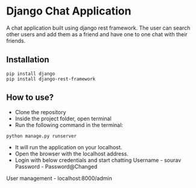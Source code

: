 
# Django Chat Application

A chat application built using django rest framework. The 
user can search other users and add them as a friend and have 
one to one chat with their friends.

## Installation

```
pip install django
pip install django-rest-framework
```

## How to use?

- Clone the repository
- Inside the project folder, open terminal
- Run the following command in the terminal:
```
python manage.py runserver
```
- It will run the application on your localhost.
- Open the browser with the localhost address.
- Login with below credentials and start chatting
 Username - sourav
 Password - Password@Changed

User management -
localhost:8000/admin
